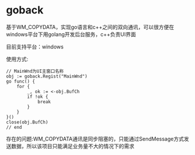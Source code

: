 # goback
基于WM_COPYDATA，实现go语言和c++之间的双向通讯，可以很方便在windows平台下用golang开发后台服务，c++负责UI界面

目前支持平台：windows

使用方式: 
```
// MainWnd为UI主窗口名称 
obj := goback.Regist("MainWnd")
go func() {
	for {
		_, ok := <-obj.BufCh
		if !ok {
			break
		}
	}
}()
close(obj.BufCh)
// end
```

存在的问题:WM_COPYDATA通讯是同步阻塞的，只能通过SendMessage方式发送数据，所以该项目只能满足业务量不大的情况下的需求
